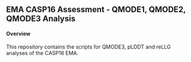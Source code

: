 ## EMA CASP16 Assessment - QMODE1, QMODE2, QMODE3 Analysis

#### Overview
This repository contains the scripts for QMODE3, pLDDT and reLLG analyses of the CASP16 EMA.

